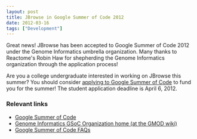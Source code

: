 ```yaml
---
layout: post
title: JBrowse in Google Summer of Code 2012
date: 2012-03-16
tags: ["Development"]
---
```


Great news! JBrowse has been accepted to Google Summer of Code 2012 under the
Genome Informatics umbrella organization. Many thanks to Reactome's Robin Haw
for shepherding the Genome Informatics organization through the application
process!

Are you a college undergraduate interested in working on JBrowse this summer?
You should consider
[applying to Google Summer of Code](http://www.google-melange.com/document/show/gsoc_program/google/gsoc2012/faqs#student_apply)
to fund you for the summer! The student application deadline is April 6, 2012.

### Relevant links

- [Google Summer of Code](http://code.google.com/soc/)
- [Genome Informatics GSoC Organization home (at the GMOD wiki)](http://gmod.org/wiki/GSoC)
- [Google Summer of Code FAQs](http://www.google-melange.com/document/show/gsoc_program/google/gsoc2012/faqs)
